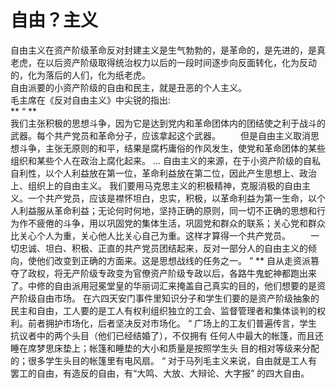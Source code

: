 # 自由？主义
  自由主义在资产阶级革命反对封建主义是生气勃勃的，是革命的，是先进的，是真老虎，在以后资产阶级取得统治权力以后的一段时间逐步向反面转化，化为反动的，化为落后的人们，化为纸老虎。 <br>
  自由派要的小资产阶级的自由和民主，就是丑恶的个人主义。 <br>
  毛主席在《反对自由主义》中尖锐的指出: <br>
  ** “ **<br>
我们主张积极的思想斗争，因为它是达到党内和革命团体内的团结使之利于战斗的武器。每个共产党员和革命分子，应该拿起这个武器。
　　但是自由主义取消思想斗争，主张无原则的和平，结果是腐朽庸俗的作风发生，使党和革命团体的某些组织和某些个人在政治上腐化起来。
…
自由主义的来源，在于小资产阶级的自私自利性，以个人利益放在第一位，革命利益放在第二位，因此产生思想上、政治上、组织上的自由主义。
我们要用马克思主义的积极精神，克服消极的自由主义。一个共产党员，应该是襟怀坦白，忠实，积极，以革命利益为第一生命，以个人利益服从革命利益；无论何时何地，坚持正确的原则，同一切不正确的思想和行为作不疲倦的斗争，用以巩固党的集体生活，巩固党和群众的联系；关心党和群众比关心个人为重，关心他人比关心自己为重。这样才算得一个共产党员。
　　一切忠诚、坦白、积极、正直的共产党员团结起来，反对一部分人的自由主义的倾向，使他们改变到正确的方面来。这是思想战线的任务之一。
” **
自从走资派篡夺了政权，将无产阶级专政变为官僚资产阶级专政以后，各路牛鬼蛇神都跑出来了。中修的自由派用冠冕堂皇的华丽词汇来掩盖自己真实的目的，他们想要的是资产阶级自由市场。
在六四天安门事件里知识分子和学生们要的是资产阶级抽象的民主和自由，工人要的是工人有权利组织独立的工会、监督管理者和集体谈判的权利。前者拥护市场化，后者坚决反对市场化。 
“
广场上的工友们普遍传言，学生抗议者中的两个头目（他们已经结婚了），不仅拥有 任何人中最大的帐篷，而且还睡在席梦思床垫上；帐篷和睡垫的大小和质量是按照学生头 目的相对等级来分配的；很多学生头目的帐篷里有电风扇。
“
对于马列毛主义来说，自由就是工人有罢工的自由，有造反的自由，有“大鸣、大放、大辩论、大字报” 的四大自由。


